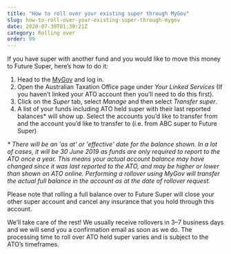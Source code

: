 ```yaml
---
title: "How to roll over your existing super through MyGov"
slug: how-to-roll-over-your-existing-super-through-mygov
date: 2020-07-30T01:39:21Z
category: Rolling over
order: 99
---
```


If you have super with another fund and you would like to move this money to Future Super, here’s how to do it:

1.  Head to the [MyGov](https://my.gov.au/LoginServices/main/login) and log in.
2.  Open the Australian Taxation Office page under _Your Linked Services_ (If you haven’t linked your ATO account then you’ll need to do this first). 
3.  Click on the _Super_ tab, select _Manage_ and then select _Transfer super_.
4.  A list of your funds including ATO held super with their last reported balances\* will show up. Select the accounts you’d like to transfer from and the account you’d like to transfer to (i.e. from ABC super to Future Super)

_\* There will be an 'as at' or 'effective' date for the balance shown. In a lot of cases, it will be 30 June 2019 as funds are only required to report to the ATO once a year. This means your actual account balance may have changed since it was last reported to the ATO, and may be higher or lower than shown on ATO online. Performing a rollover using MyGov will transfer the actual full balance in the account as at the date of rollover request._

Please note that rolling a full balance over to Future Super will close your other super account and cancel any insurance that you hold through this account.

We’ll take care of the rest! We usually receive rollovers in 3–7 business days and we will send you a confirmation email as soon as we do. The processing time to roll over ATO held super varies and is subject to the ATO’s timeframes.
